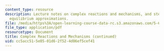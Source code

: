 ```yaml
---
content_type: resource
description: Lecture notes on complex reactions and mechanisms, and steady-state and
  equilibrium approximations.
file: /media/https%3A/open-learning-course-data-rc.s3.amazonaws.com/5-60-thermodynamics-kinetics-spring-2008/cc5acc515e0501d62f524d06ef5cef41_lec_32.pdf
file_type: application/pdf
resourcetype: Document
title: Complex Reactions and Mechanisms (continued)
uid: cc5acc51-5e05-01d6-2f52-4d06ef5cef41
---
```

